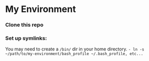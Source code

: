 My Environment
==============

### Clone this repo
### Set up symlinks:
You may need to create a `/bin/` dir in your home directory.
`- ln -s ~/path/to/my-environment/bash_profile ~/.bash_profile, etc...`
